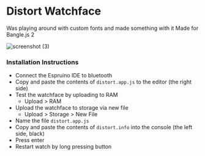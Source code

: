 # Distort Watchface
Was playing around with custom fonts and made something with it
Made for Bangle.js 2

![screenshot (3)](https://user-images.githubusercontent.com/44651387/157507228-100452bf-94a6-476f-aec6-d13d5dad86d5.png)

### Installation Instructions
- Connect the Espruino IDE to bluetooth
- Copy and paste the contents of `distort.app.js` to the editor (the right side)
- Test the watchface by uploading to RAM
  - Upload > RAM
- Upload the watchface to storage via new file
  - Upload > Storage > New File
- Name the file `distort.app.js`
- Copy and paste the contents of `distort.info` into the console (the left side, black)
- Press enter
- Restart watch by long pressing button
